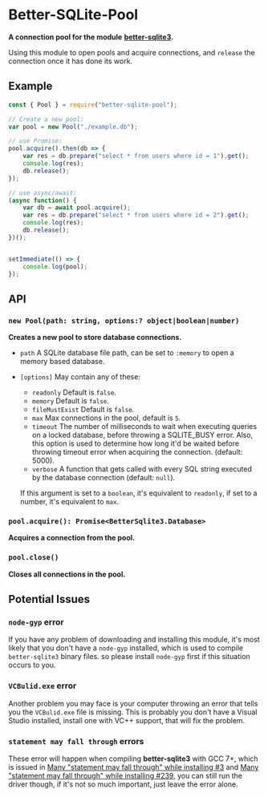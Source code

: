 # Better-SQLite-Pool

**A connection pool for the module**
**[better-sqlite3](https://github.com/JoshuaWise/better-sqlite3).**

Using this module to open pools and acquire connections, and `release` the 
connection once it has done its work.

## Example

```javascript
const { Pool } = require("better-sqlite-pool");

// Create a new pool:
var pool = new Pool("./example.db");

// use Promise:
pool.acquire().then(db => {
    var res = db.prepare("select * from users where id = 1").get();
    console.log(res);
    db.release();
});

// use async/await:
(async function() {
    var db = await pool.acquire();
    var res = db.prepare("select * from users where id = 2").get();
    console.log(res);
    db.release();
})();


setImmediate(() => {
    console.log(pool);
});
```

## API

### `new Pool(path: string, options:? object|boolean|number)`

**Creates a new pool to store database connections.**

- `path` A SQLite database file path, can be set to `:memory` to open a memory
    based database.
- `[options]` May contain any of these:
    - `readonly` Default is `false`.
    - `memory` Default is `false`.
    - `fileMustExist` Default is `false`.
    - `max` Max connections in the pool, default is `5`.
    - `timeout` The number of milliseconds to wait when executing queries on a 
        locked database, before throwing a SQLITE_BUSY error. Also, this option 
        is used to determine how long it'd be waited before throwing timeout 
        error when acquiring the connection. (default: 5000).
    - `verbose` A function that gets called with every SQL string executed by 
        the database connection (default: `null`).
    
    If this argument is set to a `boolean`, it's equivalent to `readonly`, 
    if set to a number, it's equivalent to `max`.

### `pool.acquire(): Promise<BetterSqlite3.Database>`

**Acquires a connection from the pool.**

### `pool.close()`

**Closes all connections in the pool.**

## Potential Issues

### `node-gyp` error

If you have any problem of downloading and installing this module, it's most 
likely that you don't have a `node-gyp` installed, which is used to compile 
`better-sqlite3` binary files. so please install `node-gyp` first if this 
situation occurs to you.

### `VCBulid.exe` error

Another problem you may face is your computer throwing an error that tells you 
the `VCBulid.exe` file is missing. This is probably you don't have a Visual 
Studio installed, install one with VC++ support, that will fix the problem.

### `statement may fall through` errors

These error will happen when compiling **better-sqlite3** with GCC 7+, which is 
issued in [Many "statement may fall through" while installing #3](https://github.com/hyurl/better-sqlite-pool/issues/3)
and [Many "statement may fall through" while installing #239](https://github.com/JoshuaWise/better-sqlite3/issues/239),
you can still run the driver though, if it's not so much important, just leave 
the error alone.